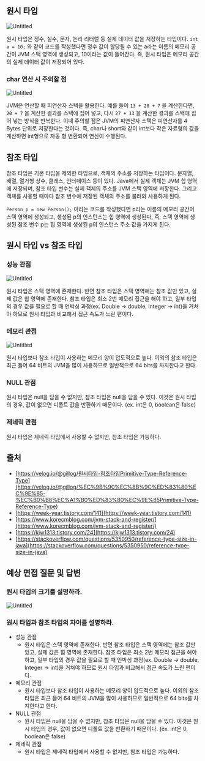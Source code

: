 ## 원시 타입

![Untitled](https://www.notion.so/image/https%3A%2F%2Fs3-us-west-2.amazonaws.com%2Fsecure.notion-static.com%2F2cdfbdc7-a14c-452a-9cb1-b747b0dd8e19%2FUntitled.png?table=block&id=c9288a45-8d4b-4829-99d9-1180fd4a8e59&spaceId=b453bd85-cb15-44b5-bf2e-580aeda8074e&width=2000&userId=80352c12-65a4-4562-9a36-2179ed0dfffb&cache=v2)

원시 타입은 정수, 실수, 문자, 논리 리터럴 등 실제 데이터 값을 저장하는 타입이다. `int a = 10;` 와 같이 코드를 작성했다면 정수 값이 할당될 수 있는 a라는 이름의 메모리 공간이 JVM 스택 영역에 생성되고, 10이라는 값이 들어간다. 즉, 원시 타입은 메모리 공간의 실제 데이터 값이 저장되어 있다.

### char 연산 시 주의할 점

![Untitled](https://www.notion.so/image/https%3A%2F%2Fs3-us-west-2.amazonaws.com%2Fsecure.notion-static.com%2F2848be39-05ae-41b3-98bb-b139ef7811ae%2FUntitled.png?table=block&id=85b30912-ed12-447a-8cc2-747795f9413c&spaceId=b453bd85-cb15-44b5-bf2e-580aeda8074e&width=2000&userId=80352c12-65a4-4562-9a36-2179ed0dfffb&cache=v2)

JVM은 연산할 때 피연산자 스택을 활용한다. 예를 들어 `13 + 20 + 7` 을 계산한다면, `20 + 7` 을 계산한 결과를 스택에 집어 넣고, 다시 `27 + 13` 을 계산한 결과를 스택에 집어 넣는 방식을 반복한다. 이때 주의할 점은 JVM의 피연산자 스택은 피연산자를 4 Bytes 단위로 저장한다는 것이다. 즉, char나 short와 같이 int보다 작은 자료형의 값을 계산하면 int형으로 자동 형 변환되어 연산이 수행된다.

## 참조 타입

참조 타입은 기본 타입을 제외한 타입으로, 객체의 주소를 저장하는 타입이다. 문자열, 배열, 열거형 상수, 클래스, 인터페이스 등이 있다. Java에서 실제 객체는 JVM 힙 영역에 저장되며, 참조 타입 변수는 실제 객체의 주소를 JVM 스택 영역에 저장한다. 그리고 객체를 사용할 때마다 참조 변수에 저장된 객체의 주소를 불러와 사용하게 된다.

`Person p = new Person();` 이라는 코드를 작성했다면 p라는 이름의 메모리 공간이 스택 영역에 생성되고, 생성된 p의 인스턴스는 힙 영역에 생성된다, 즉, 스택 영역에 생성된 참조 변수 p는 힙 영역에 생성된 p의 인스턴스 주소 값을 가지게 된다.

## 원시 타입 vs 참조 타입

### 성능 관점

![Untitled](https://www.notion.so/image/https%3A%2F%2Fs3-us-west-2.amazonaws.com%2Fsecure.notion-static.com%2F84c0a7a7-3b02-4b02-a08a-9fd006833435%2FUntitled.png?table=block&id=29a2c753-afd7-4296-a0be-8a11b21e4df2&spaceId=b453bd85-cb15-44b5-bf2e-580aeda8074e&width=2000&userId=80352c12-65a4-4562-9a36-2179ed0dfffb&cache=v2)

원시 타입은 스택 영역에 존재한다. 반면 참조 타입은 스택 영역에는 참조 값만 있고, 실제 값은 힙 영역에 존재한다. 참조 타입은 최소 2번 메모리 접근을 해야 하고, 일부 타입의 경우 값을 필요로 할 때 언박싱 과정(ex. Double → double, Integer → int)을 거쳐야 하므로 원시 타입과 비교해서 접근 속도가 느린 편이다.

### 메모리 관점

![Untitled](https://www.notion.so/image/https%3A%2F%2Fs3-us-west-2.amazonaws.com%2Fsecure.notion-static.com%2F10c82cc4-8f25-4266-870f-d79fa2fdaef3%2FUntitled.png?table=block&id=849fae95-8225-44be-92d9-ad0c1fc6e7f8&spaceId=b453bd85-cb15-44b5-bf2e-580aeda8074e&width=2000&userId=80352c12-65a4-4562-9a36-2179ed0dfffb&cache=v2)

원시 타입보다 참조 타입이 사용하는 메모리 양이 압도적으로 높다. 이외의 참조 타입은 최근 들어 64 비트의 JVM을 많이 사용하므로 일반적으로 64 bits를 차지한다고 한다.

### NULL 관점

원시 타입은 null을 담을 수 없지만, 참조 타입은 null을 담을 수 있다. 이것은 원시 타입의 경우, 값이 없으면 디폴트 값을 반환하기 때문이다. (ex. int은 0, boolean은 false)

### 제네릭 관점

원시 타입은 제네릭 타입에서 사용할 수 없지만, 참조 타입은 가능하다.

## 출처

- [https://velog.io/@gillog/원시타입-참조타입Primitive-Type-Reference-Type](https://velog.io/@gillog/%EC%9B%90%EC%8B%9C%ED%83%80%EC%9E%85-%EC%B0%B8%EC%A1%B0%ED%83%80%EC%9E%85Primitive-Type-Reference-Type)
- [https://week-year.tistory.com/141](https://week-year.tistory.com/141)
- [https://www.korecmblog.com/jvm-stack-and-register/](https://www.korecmblog.com/jvm-stack-and-register/)
- [https://kjw1313.tistory.com/24](https://kjw1313.tistory.com/24)
- [https://stackoverflow.com/questions/5350950/reference-type-size-in-java](https://stackoverflow.com/questions/5350950/reference-type-size-in-java)

## 예상 면접 질문 및 답변

### 원시 타입의 크기를 설명하라.

![Untitled](https://www.notion.so/image/https%3A%2F%2Fs3-us-west-2.amazonaws.com%2Fsecure.notion-static.com%2Fce7d4153-972f-4ee9-b430-ad907a4e1bb0%2FUntitled.png?table=block&id=60c51e20-41c7-4fee-bc2f-82ba2ddb534b&spaceId=b453bd85-cb15-44b5-bf2e-580aeda8074e&width=2000&userId=80352c12-65a4-4562-9a36-2179ed0dfffb&cache=v2)

### 원시 타입과 참조 타입의 차이를 설명하라.

- 성능 관점
    - 원시 타입은 스택 영역에 존재한다. 반면 참조 타입은 스택 영역에는 참조 값만 있고, 실제 값은 힙 영역에 존재한다. 참조 타입은 최소 2번 메모리 접근을 해야 하고, 일부 타입의 경우 값을 필요로 할 때 언박싱 과정(ex. Double → double, Integer → int)을 거쳐야 하므로 원시 타입과 비교해서 접근 속도가 느린 편이다.
- 메모리 관점
    - 원시 타입보다 참조 타입이 사용하는 메모리 양이 압도적으로 높다. 이외의 참조 타입은 최근 들어 64 비트의 JVM을 많이 사용하므로 일반적으로 64 bits를 차지한다고 한다.
- NULL 관점
    - 원시 타입은 null을 담을 수 없지만, 참조 타입은 null을 담을 수 있다. 이것은 원시 타입의 경우, 값이 없으면 디폴트 값을 반환하기 때문이다. (ex. int은 0, boolean은 false)
- 제네릭 관점
    - 원시 타입은 제네릭 타입에서 사용할 수 없지만, 참조 타입은 가능하다.

